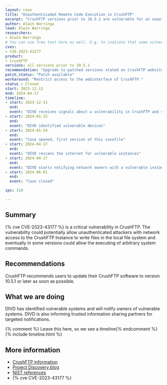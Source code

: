 ```yaml
---
layout: case  
title: "Unauthenticaded Remote Code Execution in CrushFTP"
excerpt: "CrushFTP versions prior to 10.5.1 are vulnerable for an unauthenticated remote code execution vulnerability"
author: Alwin Warringa
lead: Alwin Warringa
researchers:
- Alwin Warringa
# You can use free text here as well. E.g. to indicate that some vulnerabilities don't have CVEs assigned (yet).
cves:
- CVE-2023-43177
product: 
- CrushFTP
versions: all versions prior to 10.5.1
recommendation: "Upgrade to patched versions stated on CrushFTP website"
patch_status: "Patch available"
workaround: "Restrict access to the webinterface of CrushFTP."
status : Closed
start: 2023-12-13
end: 2024-04-17
timeline:
- start: 2023-12-13
  end:
  event: "DIVD receives signals about a vulnerability in CrushFTP and starts fingerprinting."
- start: 2024-01-15
  end:
  event: "DIVD identified vulnerable devices"
- start: 2024-01-24
  end:
  event: "Case opened, first version of this casefile"
- start: 2024-04-17
  end:
  event: "DIVD rescans the internet for vulnerable instances"
- start: 2024-04-17
  end:
  event: "DIVD starts notifying network owners with a vulnerable instance for the second time"
- start: 2024-06-01
  end:
  event: "Case closed"

ips: 310 

---
```


## Summary
{% cve CVE-2023-43177 %} is a critical vulnerability in CrushFTP. The vulnerability could potentially allow unauthenticated attackers with network access to the CrushFTP Instance to write files in the local file system and eventually in some versions could allow the executing of arbitrary system commands. 

## Recommendations
CrushFTP recommends users to update their CrushFTP software to version 10.5.1 or later as soon as possible. 

## What we are doing
DIVD has identified vulnerable systems and will notify owners of vulnerable systems. DIVD is also informing trusted information sharing partners for targeted notifications.
 
{% comment %}  Leave this here, so we see a timeline{% endcomment %}
{% include timeline.html %}
 
## More information
* [CrushFTP information](https://crushftp.com/crush10wiki/Wiki.jsp?page=Update)
* [Project Discovery blog](https://blog.projectdiscovery.io/crushftp-rce/)
* [NIST references](https://nvd.nist.gov/vuln/detail/CVE-2023-43177)
* {% cve CVE-2023-43177 %}
